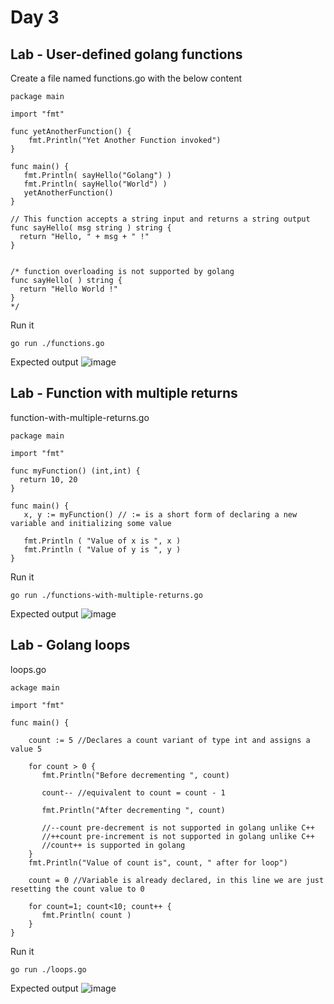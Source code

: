 # Day 3

## Lab - User-defined golang functions
Create a file named functions.go with the below content
```
package main

import "fmt"

func yetAnotherFunction() {
	fmt.Println("Yet Another Function invoked")
}

func main() {
   fmt.Println( sayHello("Golang") ) 
   fmt.Println( sayHello("World") ) 
   yetAnotherFunction()
}

// This function accepts a string input and returns a string output
func sayHello( msg string ) string {
  return "Hello, " + msg + " !"
}


/* function overloading is not supported by golang
func sayHello( ) string {
  return "Hello World !"
}
*/
```

Run it
```
go run ./functions.go
```

Expected output
![image](https://github.com/user-attachments/assets/9901da2f-046b-4848-91e5-d5320af8ab6c)

## Lab - Function with multiple returns
function-with-multiple-returns.go
```
package main

import "fmt"

func myFunction() (int,int) {
  return 10, 20
}

func main() {
   x, y := myFunction() // := is a short form of declaring a new variable and initializing some value 

   fmt.Println ( "Value of x is ", x )
   fmt.Println ( "Value of y is ", y )
}
```

Run it
```
go run ./functions-with-multiple-returns.go
```

Expected output
![image](https://github.com/user-attachments/assets/95e060bc-55cb-4ff8-8f44-3fa87fcc6fb2)

## Lab - Golang loops

loops.go
```
ackage main

import "fmt"

func main() {

	count := 5 //Declares a count variant of type int and assigns a value 5

	for count > 0 {
	   fmt.Println("Before decrementing ", count)

	   count-- //equivalent to count = count - 1

	   fmt.Println("After decrementing ", count)

	   //--count pre-decrement is not supported in golang unlike C++
	   //++count pre-increment is not supported in golang unlike C++
	   //count++ is supported in golang
	}
	fmt.Println("Value of count is", count, " after for loop")

	count = 0 //Variable is already declared, in this line we are just resetting the count value to 0

	for count=1; count<10; count++ {
	   fmt.Println( count )
	}
}
```

Run it
```
go run ./loops.go
```
Expected output
![image](https://github.com/user-attachments/assets/9144de70-58d4-498a-9b0a-2e2b6248daf9)
